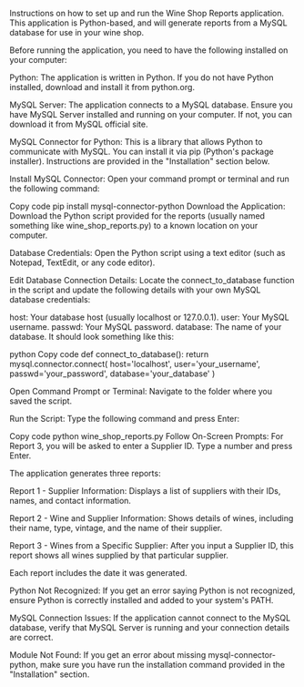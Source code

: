 Instructions on how to set up and run the Wine Shop Reports application. 
This application is Python-based, and will generate reports from a MySQL database for use 
in your wine shop. 

<PREREQUISITES>

Before running the application, you need to have the following installed on your computer:

Python: The application is written in Python. If you do not have Python installed, download and install it from python.org.

MySQL Server: The application connects to a MySQL database. Ensure you have MySQL Server installed and running on your computer. If not, you can download it from MySQL official site.

MySQL Connector for Python: This is a library that allows Python to communicate with MySQL. You can install it via pip (Python's package installer). Instructions are provided in the "Installation" section below.


<INSTALLATION>

Install MySQL Connector: Open your command prompt or terminal and run the following command:

Copy code
pip install mysql-connector-python
Download the Application: Download the Python script provided for the reports (usually named something like wine_shop_reports.py) to a known location on your computer.


<SETUP>

Database Credentials: Open the Python script using a text editor (such as Notepad, TextEdit, or any code editor).

Edit Database Connection Details: Locate the connect_to_database function in the script and update the following details with your own MySQL database credentials:

host: Your database host (usually localhost or 127.0.0.1).
user: Your MySQL username.
passwd: Your MySQL password.
database: The name of your database.
It should look something like this:

python
Copy code
def connect_to_database():
    return mysql.connector.connect(
        host='localhost',
        user='your_username',
        passwd='your_password',
        database='your_database'
    )


<RUNNING THE APPLICATION>

Open Command Prompt or Terminal: Navigate to the folder where you saved the script.

Run the Script: Type the following command and press Enter:

Copy code
python wine_shop_reports.py
Follow On-Screen Prompts: For Report 3, you will be asked to enter a Supplier ID. Type a number and press Enter.


<UNDERSTANDING THE REPORTS>

The application generates three reports:

Report 1 - Supplier Information: Displays a list of suppliers with their IDs, names, and contact information.

Report 2 - Wine and Supplier Information: Shows details of wines, including their name, type, vintage, and the name of their supplier.

Report 3 - Wines from a Specific Supplier: After you input a Supplier ID, this report shows all wines supplied by that particular supplier.

Each report includes the date it was generated.


<TROUBLESHOOTING>

Python Not Recognized: If you get an error saying Python is not recognized, ensure Python is correctly installed and added to your system's PATH.

MySQL Connection Issues: If the application cannot connect to the MySQL database, verify that MySQL Server is running and your connection details are correct.

Module Not Found: If you get an error about missing mysql-connector-python, make sure you have run the installation command provided in the "Installation" section.

